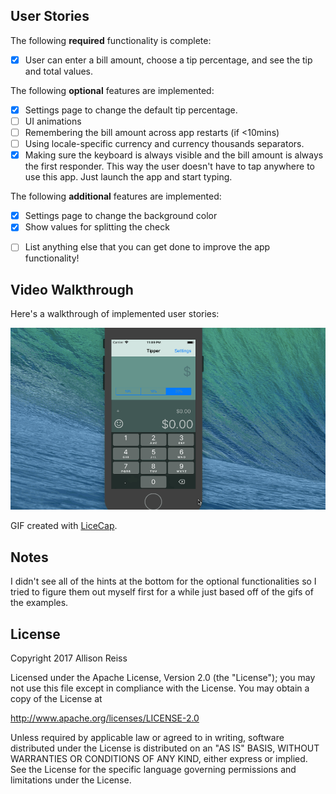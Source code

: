 ## User Stories

The following **required** functionality is complete:

* [x] User can enter a bill amount, choose a tip percentage, and see the tip and total values.

The following **optional** features are implemented:
* [x] Settings page to change the default tip percentage.
* [ ] UI animations
* [ ] Remembering the bill amount across app restarts (if <10mins)
* [ ] Using locale-specific currency and currency thousands separators.
* [x] Making sure the keyboard is always visible and the bill amount is always the first responder. This way the user doesn't have to tap anywhere to use this app. Just launch the app and start typing.

The following **additional** features are implemented:

* [x] Settings page to change the background color
* [x] Show values for splitting the check
- [ ] List anything else that you can get done to improve the app functionality!

## Video Walkthrough

Here's a walkthrough of implemented user stories:

<img src='/TipperWalkthrough.gif' title='TipperWalkthrough' width='' alt='Video Walkthrough' />

GIF created with [LiceCap](http://www.cockos.com/licecap/).

## Notes

I didn't see all of the hints at the bottom for the optional functionalities so I tried to figure them out
myself first for a while just based off of the gifs of the examples.

## License

Copyright 2017 Allison Reiss

Licensed under the Apache License, Version 2.0 (the "License");
you may not use this file except in compliance with the License.
You may obtain a copy of the License at

http://www.apache.org/licenses/LICENSE-2.0

Unless required by applicable law or agreed to in writing, software
distributed under the License is distributed on an "AS IS" BASIS,
WITHOUT WARRANTIES OR CONDITIONS OF ANY KIND, either express or implied.
See the License for the specific language governing permissions and
limitations under the License.
